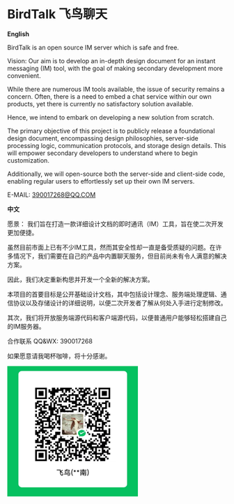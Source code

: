 # BirdTalk 飞鸟聊天

**English**

BirdTalk is an open source IM server which is safe and free.

Vision: Our aim is to develop an in-depth design document for an instant messaging (IM) tool, with the goal of making secondary development more convenient.

While there are numerous IM tools available, the issue of security remains a concern. Often, there is a need to embed a chat service within our own products, yet there is currently no satisfactory solution available.

Hence, we intend to embark on developing a new solution from scratch.

The primary objective of this project is to publicly release a foundational design document, encompassing design philosophies, server-side processing logic, communication protocols, and storage design details. This will empower secondary developers to understand where to begin customization.

Additionally, we will open-source both the server-side and client-side code, enabling regular users to effortlessly set up their own IM servers.



E-MAIL: 390017268@QQ.COM



**中文**

愿景： 我们旨在打造一款详细设计文档的即时通讯（IM）工具，旨在使二次开发更加便捷。

虽然目前市面上已有不少IM工具，然而其安全性却一直是备受质疑的问题。在许多情况下，我们需要在自己的产品中内置聊天服务，但目前尚未有令人满意的解决方案。

因此，我们决定重新构思并开发一个全新的解决方案。

本项目的首要目标是公开基础设计文档，其中包括设计理念、服务端处理逻辑、通信协议以及存储设计的详细说明，以便二次开发者了解从何处入手进行定制修改。

其次，我们将开放服务端源代码和客户端源代码，以便普通用户能够轻松搭建自己的IM服务器。



合作联系 QQ&WX: 390017268 

如果愿意请我喝杯咖啡，将十分感谢。

<img src="doc/image/pay.jpg" alt="Payment Image" width="300" height="300" />



